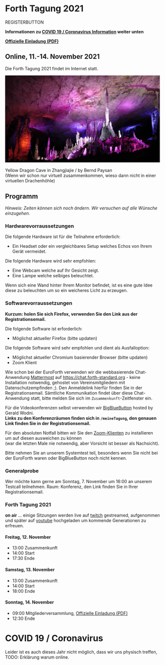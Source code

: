 # Forth Tagung 2021
REGISTERBUTTON

__Informationen zu [COVID 19 / Coronavirus Information](#covid-19--coronavirus) weiter unten__

__[Offizielle Einladung (PDF)](/files/2021/FG-Mitgliederversammlung-2021-11-14.pdf)__

## Online, 11.-14. November 2021
Die Forth Tagung 2021 findet im Internet statt.

![Internethöhle](/images/2021/cave.jpg)

Yellow Dragon Cave in Zhangjiajie / by Bernd Paysan  
(Wenn wir schon nur virtuell zusammenkommen, wieso dann nicht in einer virtuellen Drachenhöhle)

## Programm

_Hinweis: Zeiten können sich noch ändern._
_Wir versuchen auf alle Wünsche einzugehen._

### Hardwarevorraussetzungen
Die folgende Hardware ist für die Teilnahme erforderlich:
- Ein Headset oder ein vergleichbares Setup welches Echos von Ihrem Gerät vermeidet.

Die folgende Hardware wird sehr empfohlen:
- Eine Webcam welche auf Ihr Gesicht zeigt.
- Eine Lampe welche selbiges beleuchtet.

Wenn sich eine Wand hinter Ihrem Monitor befindet, ist es eine gute Idee diese zu beleuchten um so ein weicheres Licht zu erzeugen. 

### Softwarevorraussetzungen

__Kurzum: holen Sie sich Firefox, verwenden Sie den Link aus der Registrationsemail.__

Die folgende Software ist erforderlich:
- Möglichst aktueller Firefox (bitte updaten)

Die folgende Software wird sehr empfohlen und dient als Ausfalloption:
- Möglichst aktueller Chromium basierender Browser (bitte updaten)
- Zoom Klient

Wie schon bei der EuroForth verwenden wir die webbasierende Chat-Anwendung [Mattermost](https://mattermost.com/) auf https://chat.forth-standard.org - keine Installation notwendig, gehostet von Vereinsmitgliedern mit Datenschutzempfinden ;).
Den Anmeldelink hierfür finden Sie in der Registrationsemail.
Sämtliche Kommunikation findet über diese Chat-Anwendung statt, bitte melden Sie sich im `Zusammenkunft`-Zeitfenster ein.

Für die Videokonferenzen selbst verwenden wir [BigBlueButton](https://bigbluebutton.org/) hosted by Gerald Wodni.  
__Links zu den Konferenzräumen finden sich in `/meineTagung`, den genauen Link finden Sie in der Registrationsemail.__

Für den absoluten Notfall bitten wir Sie den [Zoom-Klienten](https://zoom.us/)
zu installieren um auf diesen ausweichen zu können  
(war die letzten Male nie notwendig, aber Vorsicht ist besser als Nachsicht).

Bitte nehmen Sie an unserem Systemtest teil, besonders wenn Sie nicht bei der EuroForth waren oder BigBlueButton noch nicht kennen.

### Generalprobe
Wer möchte kann gerne am Sonntag, 7. November um 16:00 an unserem Testcall teilnehmen. Raum: Konferenz, den Link finden Sie in Ihrer Registrationsemail.

### Forth Tagung 2021
**on air** ... einige Sitzungen werden live auf [twitch](https://www.twitch.tv/4ther) gestreamed, aufgenommen und später auf [youtube](https://www.youtube.com/channel/UC_mpkwOO_1ILd66GUTNVPQg) hochgeladen um kommende Generationen zu erfreuen.

#### Freitag, 12. November
- 13:00 Zusammenkunft
- 14:00 Start
- 17:30 Ende

#### Samstag, 13. November
- 13:00 Zusammenkunft
- 14:00 Start
- 18:00 Ende

#### Sonntag, 14. November
- 09:00 Mitgliederversammlung, [Offizielle Einladung (PDF)](/files/2021/FG-Mitgliederversammlung-2021-11-14.pdf)
- 12:30 Ende

# COVID 19 / Coronavirus
Leider ist es auch dieses Jahr nicht möglich, dass wir uns physisch treffen, 
TODO: Erklärung warum online.

